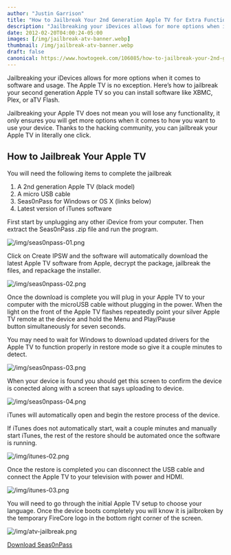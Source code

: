 ```yaml
---
author: "Justin Garrison"
title: "How to Jailbreak Your 2nd Generation Apple TV for Extra Functionality"
description: "Jailbreaking your iDevices allows for more options when it comes to software and usage. The Apple TV"
date: 2012-02-20T04:00:24-05:00
images: [/img/jailbreak-atv-banner.webp]
thumbnail: /img/jailbreak-atv-banner.webp
draft: false
canonical: https://www.howtogeek.com/106085/how-to-jailbreak-your-2nd-generation-apple-tv/
---
```


Jailbreaking your iDevices allows for more options when it comes to software and usage. The Apple TV is no exception. Here’s how to jailbreak your second generation Apple TV so you can install software like XBMC, Plex, or aTV Flash.

Jailbreaking your Apple TV does not mean you will lose any functionality, it only ensures you will get more options when it comes to how you want to use your device. Thanks to the hacking community, you can jailbreak your Apple TV in literally one click.

## How to Jailbreak Your Apple TV

You will need the following items to complete the jailbreak

1. A 2nd generation Apple TV (black model)
2. A micro USB cable
3. Seas0nPass for Windows or OS X (links below)
4. Latest version of iTunes software

First start by unplugging any other iDevice from your computer. Then extract the Seas0nPass .zip file and run the program.

![/img/seas0npass-01.png](/img/seas0npass-01.png)

Click on Create IPSW and the software will automatically download the latest Apple TV software from Apple, decrypt the package, jailbreak the files, and repackage the installer.

![/img/seas0npass-02.png](/img/seas0npass-02.png)

Once the download is complete you will plug in your Apple TV to your computer with the microUSB cable without plugging in the power. When the light on the front of the Apple TV flashes repeatedly point your silver Apple TV remote at the device and hold the Menu and Play/Pause button simultaneously for seven seconds.

You may need to wait for Windows to download updated drivers for the Apple TV to function properly in restore mode so give it a couple minutes to detect.

![/img/seas0npass-03.png](/img/seas0npass-03.png)

When your device is found you should get this screen to confirm the device is conected along with a screen that says uploading to device.

![/img/seas0npass-04.png](/img/seas0npass-04.png)

iTunes will automatically open and begin the restore process of the device.

If iTunes does not automatically start, wait a couple minutes and manually start iTunes, the rest of the restore should be automated once the software is running.

![/img/itunes-02.png](/img/itunes-02.png)

Once the restore is completed you can disconnect the USB cable and connect the Apple TV to your television with power and HDMI.

![/img/itunes-03.png](/img/itunes-03.png)

You will need to go through the initial Apple TV setup to choose your language. Once the device boots completely you will know it is jailbroken by the temporary FireCore logo in the bottom right corner of the screen.

![/img/atv-jailbreak.png](/img/atv-jailbreak.png)

[Download Seas0nPass](https://support.firecore.com/entries/387605)

